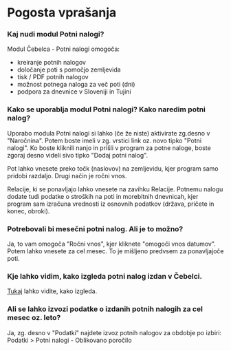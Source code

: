 # Pogosta vprašanja

### Kaj nudi modul Potni nalogi?

Modul Čebelca - Potni nalogi omogoča:

* kreiranje potnih nalogov
* določanje poti s pomočjo zemljevida
* tisk / PDF potnih nalogov
* možnost potnega naloga za več poti (dni)
* podpora za dnevnice v Sloveniji in Tujini

### Kako se uporablja modul Potni nalogi? Kako naredim potni nalog?

Uporabo modula Potni nalogi si lahko (če že niste) aktivirate zg.desno v "Naročnina". Potem boste imeli v zg. vrstici link oz. novo tipko "Potni nalogi". Ko boste kliknili nanjo in prišli v program za potne naloge, boste zgoraj desno videli sivo tipko "Dodaj potni nalog".

Pot lahko vnesete preko točk (naslovov) na zemljevidu, kjer program samo pridobi razdaljo. Drugi način je ročni vnos. 

Relacije, ki se ponavljajo lahko vnesete na zavihku Relacije. Potnemu nalogu dodate tudi podatke o stroških na poti in morebitnih dnevnicah, kjer program sam izračuna vrednosti iz osnovnih podatkov (država, pričete in konec, obroki).

### Potrebovali bi mesečni potni nalog. Ali je to možno?

Ja, to vam omogoča "Ročni vnos", kjer kliknete "omogoči vnos datumov". Potem lahko vnesete za cel mesec. To je mišljeno predvsem za ponavljajoče poti.

### Kje lahko vidim, kako izgleda potni nalog izdan v Čebelci.

[Tukaj](https://cebelca-biz.blogspot.com/2017/11/posodobitve-do-nov-2017.html) lahko vidite, kako izgleda.

### Ali se lahko izvozi podatke o izdanih potnih nalogih za cel mesec oz. leto?

Ja, zg. desno v "Podatki" najdete izvoz potnih nalogov za obdobje po izbiri: Podatki > Potni nalogi - Oblikovano poročilo


